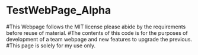 # TestWebPage_Alpha
#This Webpage follows the MIT license please abide by the requirements before reuse of material.
#The contents of this code is for the purposes of development of a team webpage and new features to upgrade the previous.
#This page is solely for my use only.
